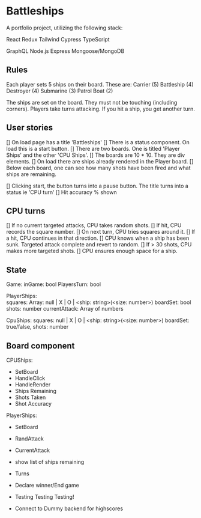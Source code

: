 # Battleships

A portfolio project, utilizing the following stack:

React
Redux
Tailwind
Cypress
TypeScript

GraphQL
Node.js
Express
Mongoose/MongoDB

## Rules
Each player sets 5 ships on their board. These are:
Carrier (5)
Battleship (4)
Destroyer (4)
Submarine (3)
Patrol Boat (2)

The ships are set on the board. They must not be touching (including corners).
Players take turns attacking. If you hit a ship, you get another turn.

## User stories
[] On load page has a title 'Battleships'
[] There is a status component. On load this is a start button.
[] There are two boards. One is titled 'Player Ships' and the other 'CPU Ships'.
[] The boards are 10 * 10. They are div elements.
[] On load there are ships already rendered in the Player board. 
[] Below each board, one can see how many shots have been fired and what ships are remaining. 

[] Clicking start, the button turns into a pause button. The title turns into a status ie 'CPU turn'
[] Hit accuracy % shown

## CPU turns 
[] If no current targeted attacks, CPU takes random shots.
[] If hit, CPU records the square number.
[] On next turn, CPU tries squares around it. 
[] If a hit, CPU continues in that direction.
[] CPU knows when a ship has been sunk. Targeted attack complete and revert to random.
[] If > 30 shots, CPU makes more targeted shots.
[] CPU ensures enough space for a ship.

## State
Game: 
  inGame: bool
  PlayersTurn: bool

PlayerShips:  
  squares: Array: null | X | O | <ship: string>(<size: number>)
  boardSet: bool
  shots: number
  currentAttack: Array of numbers

CpuShips: 
  squares: null | X | O | <ship: string>(<size: number>)
  boardSet: true/false,
  shots: number

## Board component
CPUShips:
* SetBoard
* HandleClick
* HandleRender 
* Ships Remaining
* Shots Taken
* Shot Accuracy

PlayerShips:
* SetBoard
* RandAttack
* CurrentAttack


* show list of ships remaining
* Turns
* Declare winner/End game
* Testing Testing Testing!
* Connect to Dummy backend for highscores